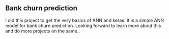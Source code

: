 ## Bank churn prediction
I did this project to get the very basics of ANN and keras..It is a simple ANN model for bank churn prediction. Looking forward to learn more about this and do more projects on the same..
